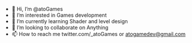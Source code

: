 - 👋 Hi, I’m @atoGames
- 👀 I’m interested in Games development
- 🌱 I’m currently learning Shader and level design
- 💞️ I’m looking to collaborate on Anything
- 📫 How to reach me twitter.com/_atoGames or atogamedev@gmail.com

<!---
atoGames/atoGames is a ✨ special ✨ repository because its `README.md` (this file) appears on your GitHub profile.
You can click the Preview link to take a look at your changes.
--->

